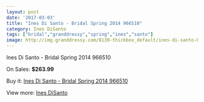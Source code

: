 ```yaml
---
layout: post
date: '2017-03-03'
title: "Ines Di Santo - Bridal Spring 2014 966510"
category: Ines DiSanto
tags: ["bridal","granddressy","spring","ines","santo"]
image: http://img.granddressy.com/8130-thickbox_default/ines-di-santo-bridal-spring-2014-966510.jpg
---
```

Ines Di Santo - Bridal Spring 2014 966510

On Sales: **$263.99**
<a href="https://www.granddressy.com/en/ines-disanto/7375-ines-di-santo-bridal-spring-2014-966510.html"><amp-img layout="responsive" width="600" height="600" src="//img.granddressy.com/8130-thickbox_default/ines-di-santo-bridal-spring-2014-966510.jpg" alt="Ines Di Santo - Bridal Spring 2014 966510 0" /></a>

Buy it: [Ines Di Santo - Bridal Spring 2014 966510](https://www.granddressy.com/en/ines-disanto/7375-ines-di-santo-bridal-spring-2014-966510.html "Ines Di Santo - Bridal Spring 2014 966510")

View more: [Ines DiSanto](https://www.granddressy.com/en/97-ines-disanto "Ines DiSanto")